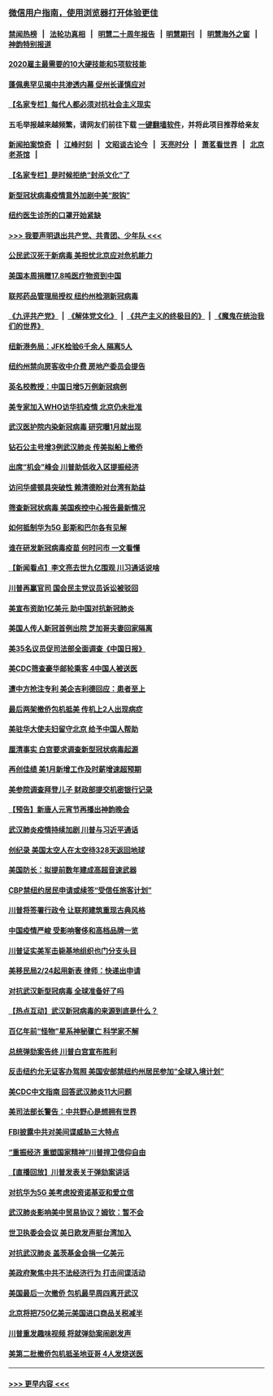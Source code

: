 ### [微信用户指南，使用浏览器打开体验更佳](https://github.com/gfw-breaker/banned-news1/blob/master/indexes/wechat-guide.md?t=0)
#### [禁闻热榜](热点新闻.md?t=0)  &nbsp;&nbsp;|&nbsp;&nbsp; [法轮功真相](https://github.com/gfw-breaker/truth/blob/master/README.md?t=0) &nbsp;&nbsp;|&nbsp;&nbsp; [明慧二十周年报告](https://github.com/gfw-breaker/mh-reports/blob/master/README.md?t=0) &nbsp;&nbsp;|&nbsp;&nbsp;[明慧期刊](https://github.com/gfw-breaker/mh-qikan) &nbsp;&nbsp;|&nbsp;&nbsp; [明慧海外之窗](https://github.com/gfw-breaker/mh-news/blob/master/README.md?t=0) &nbsp;&nbsp;|&nbsp;&nbsp; [神韵特别报道](https://github.com/gfw-breaker/mh-news/blob/master/shenyun.md?t=0)
#### [2020雇主最需要的10大硬技能和5项软技能](../pages/nsc412/n11850953.md?t=02091644) 
#### [蓬佩奥罕见揭中共渗透内幕 促州长谨慎应对](../pages/nsc412/n11854685.md?t=02091644) 
#### [【名家专栏】每代人都必须对抗社会主义现实](../pages/nsc412/n11831412.md?t=02091644) 
#### 五毛举报越来越频繁，请网友们前往下载 [一键翻墙软件](https://github.com/gfw-breaker/ssr-accounts)，并将此项目推荐给亲友
#### [新闻拍案惊奇](https://github.com/gfw-breaker/banned-news1/blob/master/pages/link4.md) &nbsp;&nbsp;|&nbsp;&nbsp; [江峰时刻](https://github.com/gfw-breaker/banned-news1/blob/master/pages/link4.md) &nbsp;&nbsp;|&nbsp;&nbsp; [文昭谈古论今](https://github.com/gfw-breaker/banned-news1/blob/master/pages/link4.md) &nbsp;&nbsp;|&nbsp;&nbsp; [天亮时分](https://github.com/gfw-breaker/banned-news1/blob/master/pages/link4.md) &nbsp;&nbsp;|&nbsp;&nbsp; [萧茗看世界](https://github.com/gfw-breaker/banned-news1/blob/master/pages/link4.md) &nbsp;&nbsp;|&nbsp;&nbsp; [北京老茶馆](https://github.com/gfw-breaker/banned-news1/blob/master/pages/link4.md) &nbsp;&nbsp;|&nbsp;&nbsp; 
#### [【名家专栏】是时候拒绝“封杀文化”了](../pages/nsc412/n11814093.md?t=02091644) 
#### [新型冠状病毒疫情意外加剧中美“脱钩”](../pages/nsc412/n11854475.md?t=02091644) 
#### [纽约医生诊所的口罩开始紧缺](../pages/nsc412/n11853364.md?t=02091644) 
#### [>>> 我要声明退出共产党、共青团、少年队 <<<](https://github.com/begood0513/goodnews/blob/master/quit/letter.md) 
#### [公民武汉死于新病毒 美担忧北京应对危机能力](../pages/nsc412/n11854331.md?t=02091644) 
#### [美国本周捐赠17.8吨医疗物资到中国](../pages/nsc412/n11854269.md?t=02091644) 
#### [联邦药品管理局授权  纽约州检测新冠病毒](../pages/nsc412/n11853371.md?t=02091644) 
#### [《九评共产党》](https://github.com/begood0513/9ping.md/blob/master/README.md) &nbsp;|&nbsp; [《解体党文化》](../../../../jtdwh.md/blob/master/README.md)  &nbsp;|&nbsp; [《共产主义的终极目的》](../../../../gczydzjmd.md/blob/master/README.md) &nbsp;|&nbsp; [《魔鬼在统治我们的世界》](../../../../mgztzwmdsj.md/blob/master/README.md) 
#### [纽新港务局：JFK检验6千余人  隔离5人](../pages/nsc412/n11853366.md?t=02091644) 
#### [纽约州禁向房客收中介费  房地产委员会提告](../pages/nsc412/n11853360.md?t=02091644) 
#### [英名校教授：中国日增5万例新冠病例](../pages/nsc412/n11854174.md?t=02091644) 
#### [美专家加入WHO访华抗疫情 北京仍未批准](../pages/nsc412/n11854043.md?t=02091644) 
#### [武汉医护院内染新冠病毒 研究曝1月就出现](../pages/nsc412/n11852928.md?t=02091644) 
#### [钻石公主号增3例武汉肺炎 传美拟船上撤侨](../pages/nsc412/n11853240.md?t=02091644) 
#### [出席“机会”峰会 川普助低收入区提振经济](../pages/nsc412/n11853232.md?t=02091644) 
#### [访问华盛顿具突破性 赖清德盼对台湾有助益](../pages/nsc412/n11853129.md?t=02091644) 
#### [筛查新冠状病毒 美国疾控中心报告最新情况](../pages/nsc412/n11853070.md?t=02091644) 
#### [如何抵制华为5G 彭斯和巴尔各有见解](../pages/nsc412/n11852535.md?t=02091644) 
#### [谁在研发新冠病毒疫苗 何时问市 一文看懂](../pages/nsc412/n11852840.md?t=02091644) 
#### [【新闻看点】李文亮去世九亿围观 川习通话说啥](../pages/nsc412/n11852360.md?t=02091644) 
#### [川普再赢官司 国会民主党议员诉讼被驳回](../pages/nsc412/n11852287.md?t=02091644) 
#### [美宣布资助1亿美元 助中国对抗新冠肺炎](../pages/nsc412/n11852531.md?t=02091644) 
#### [美国人传人新冠首例出院 芝加哥夫妻回家隔离](../pages/nsc412/n11852452.md?t=02091644) 
#### [美35名议员促司法部全面调查《中国日报》](../pages/nsc412/n11852435.md?t=02091644) 
#### [美CDC筛查豪华邮轮乘客 4中国人被送医](../pages/nsc412/n11852085.md?t=02091644) 
#### [遭中方抢注专利 美企吉利德回应：患者至上](../pages/nsc412/n11852037.md?t=02091644) 
#### [最后两架撤侨包机抵美 传机上2人出现病症](../pages/nsc412/n11852173.md?t=02091644) 
#### [美驻华大使夫妇留守北京 给予中国人帮助](../pages/nsc412/n11852165.md?t=02091644) 
#### [厘清事实 白宫要求调查新型冠状病毒起源](../pages/nsc412/n11852106.md?t=02091644) 
#### [再创佳绩 美1月新增工作及时薪增速超预期](../pages/nsc412/n11852174.md?t=02091644) 
#### [美参院调查拜登儿子 财政部提交机密银行记录](../pages/nsc412/n11851808.md?t=02091644) 
#### [【预告】新唐人元宵节再播出神韵晚会](../pages/nsc412/n11843192.md?t=02091644) 
#### [武汉肺炎疫情持续加剧 川普与习近平通话](../pages/nsc412/n11851613.md?t=02091644) 
#### [创纪录 美国太空人在太空待328天返回地球](../pages/nsc412/n11851266.md?t=02091644) 
#### [美国防长：拟提前数年建成高超音速武器](../pages/nsc412/n11850959.md?t=02091644) 
#### [CBP禁纽约居民申请或续签“受信任旅客计划”](../pages/nsc412/n11850857.md?t=02091644) 
#### [川普将签署行政令 让联邦建筑重现古典风格](../pages/nsc412/n11850654.md?t=02091644) 
#### [中国疫情严峻 受影响奢侈和高档品牌一览](../pages/nsc412/n11850319.md?t=02091644) 
#### [川普证实美军击毙基地组织也门分支头目](../pages/nsc412/n11850383.md?t=02091644) 
#### [美移民局2/24起用新表 律师：快递出申请](../pages/nsc412/n11848220.md?t=02091644) 
#### [对抗武汉新型冠病毒 全球准备好了吗](../pages/nsc412/n11850142.md?t=02091644) 
#### [【热点互动】武汉新冠病毒的来源到底是什么？](../pages/nsc412/n11849749.md?t=02091644) 
#### [百亿年前“怪物”星系神秘骤亡 科学家不解](../pages/nsc412/n11849863.md?t=02091644) 
#### [总统弹劾案告终 川普白宫宣布胜利](../pages/nsc412/n11849985.md?t=02091644) 
#### [反击纽约允无证客办驾照  美国安部禁纽约州居民参加“全球入境计划”](../pages/nsc412/n11849828.md?t=02091644) 
#### [美CDC中文指南 回答武汉肺炎11大问题](../pages/nsc412/n11849703.md?t=02091644) 
#### [美司法部长警告：中共野心是想拥有世界](../pages/nsc412/n11849769.md?t=02091644) 
#### [FBI披露中共对美间谍威胁三大特点](../pages/nsc412/n11849700.md?t=02091644) 
#### [“重振经济 重塑国家精神”川普捍卫信仰自由](../pages/nsc412/n11849641.md?t=02091644) 
#### [【直播回放】川普发表关于弹劾案讲话](../pages/nsc412/n11849472.md?t=02091644) 
#### [对抗华为5G 美考虑投资诺基亚和爱立信](../pages/nsc412/n11849510.md?t=02091644) 
#### [武汉肺炎影响美中贸易协议？姆钦：暂不会](../pages/nsc412/n11849497.md?t=02091644) 
#### [世卫执委会会议 美日欧发声挺台湾加入](../pages/nsc412/n11849433.md?t=02091644) 
#### [对抗武汉肺炎 盖茨基金会捐一亿美元](../pages/nsc412/n11848953.md?t=02091644) 
#### [美政府聚焦中共不法经济行为 打击间谍活动](../pages/nsc412/n11849322.md?t=02091644) 
#### [美国最后一次撤侨 包机最早周四离开武汉](../pages/nsc412/n11849395.md?t=02091644) 
#### [北京将把750亿美元美国进口商品关税减半](../pages/nsc412/n11848896.md?t=02091644) 
#### [川普重发趣味视频 将就弹劾案闹剧发声](../pages/nsc412/n11848715.md?t=02091644) 
#### [美第二批撤侨包机抵圣地亚哥 4人发烧送医](../pages/nsc412/n11847923.md?t=02091644) 

----
#### [ >>> 更早内容 <<< ](../indexes/nsc412-earlier.md)

